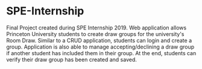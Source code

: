 # SPE-Internship

Final Project created during SPE Internship 2019. Web application allows Princeton University students to create draw groups for the university's Room Draw. Similar to a CRUD application, students can login and create a group. Application is also able to manage accepting/declining a draw group if another student has included them in their group. At the end, students can verify their draw group has been created and saved.

